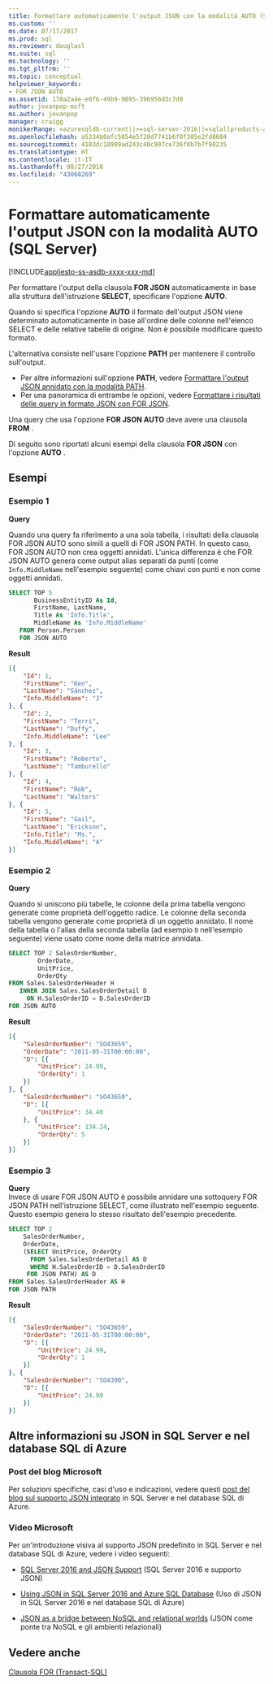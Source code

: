 ```yaml
---
title: Formattare automaticamente l'output JSON con la modalità AUTO (SQL Server) | Microsoft Docs
ms.custom: ''
ms.date: 07/17/2017
ms.prod: sql
ms.reviewer: douglasl
ms.suite: sql
ms.technology: ''
ms.tgt_pltfrm: ''
ms.topic: conceptual
helpviewer_keywords:
- FOR JSON AUTO
ms.assetid: 178a2a4e-e0f6-49b9-9895-396956d3c7d9
author: jovanpop-msft
ms.author: jovanpop
manager: craigg
monikerRange: =azuresqldb-current||>=sql-server-2016||=sqlallproducts-allversions||>=sql-server-linux-2017||=azuresqldb-mi-current
ms.openlocfilehash: a5334b0afc5854e5f20d7741b6f0f305e2fd8684
ms.sourcegitcommit: 4183dc18999ad243c40c907ce736f0b7b7f98235
ms.translationtype: HT
ms.contentlocale: it-IT
ms.lasthandoff: 08/27/2018
ms.locfileid: "43068269"
---
```

# <a name="format-json-output-automatically-with-auto-mode-sql-server"></a>Formattare automaticamente l'output JSON con la modalità AUTO (SQL Server)
[!INCLUDE[appliesto-ss-asdb-xxxx-xxx-md](../../includes/appliesto-ss-asdb-xxxx-xxx-md.md)]

Per formattare l'output della clausola **FOR JSON** automaticamente in base alla struttura dell'istruzione **SELECT**, specificare l'opzione **AUTO**.  
  
Quando si specifica l'opzione **AUTO** il formato dell'output JSON viene determinato automaticamente in base all'ordine delle colonne nell'elenco SELECT e delle relative tabelle di origine. Non è possibile modificare questo formato.
 
L'alternativa consiste nell'usare l'opzione **PATH** per mantenere il controllo sull'output.
-   Per altre informazioni sull'opzione **PATH**, vedere [Formattare l'output JSON annidato con la modalità PATH](../../relational-databases/json/format-nested-json-output-with-path-mode-sql-server.md).
-   Per una panoramica di entrambe le opzioni, vedere [Formattare i risultati delle query in formato JSON con FOR JSON](../../relational-databases/json/format-query-results-as-json-with-for-json-sql-server.md).

Una query che usa l'opzione **FOR JSON AUTO** deve avere una clausola **FROM** .  
  
Di seguito sono riportati alcuni esempi della clausola **FOR JSON** con l'opzione **AUTO** .  
  
## <a name="examples"></a>Esempi

### <a name="example-1"></a>Esempio 1
 **Query**  
  
Quando una query fa riferimento a una sola tabella, i risultati della clausola FOR JSON AUTO sono simili a quelli di FOR JSON PATH. In questo caso, FOR JSON AUTO non crea oggetti annidati. L'unica differenza è che FOR JSON AUTO genera come output alias separati da punti (come `Info.MiddleName` nell'esempio seguente) come chiavi con punti e non come oggetti annidati.  
  
```sql  
SELECT TOP 5   
       BusinessEntityID As Id,  
       FirstName, LastName,  
       Title As 'Info.Title',  
       MiddleName As 'Info.MiddleName'  
   FROM Person.Person  
   FOR JSON AUTO  
```  
  
 **Result**  
  
```json  
[{
    "Id": 1,
    "FirstName": "Ken",
    "LastName": "Sánchez",
    "Info.MiddleName": "J"
}, {
    "Id": 2,
    "FirstName": "Terri",
    "LastName": "Duffy",
    "Info.MiddleName": "Lee"
}, {
    "Id": 3,
    "FirstName": "Roberto",
    "LastName": "Tamburello"
}, {
    "Id": 4,
    "FirstName": "Rob",
    "LastName": "Walters"
}, {
    "Id": 5,
    "FirstName": "Gail",
    "LastName": "Erickson",
    "Info.Title": "Ms.",
    "Info.MiddleName": "A"
}]
```  

### <a name="example-2"></a>Esempio 2

**Query**  
  
Quando si uniscono più tabelle, le colonne della prima tabella vengono generate come proprietà dell'oggetto radice. Le colonne della seconda tabella vengono generate come proprietà di un oggetto annidato. Il nome della tabella o l'alias della seconda tabella (ad esempio `D` nell'esempio seguente) viene usato come nome della matrice annidata.  
  
```sql  
SELECT TOP 2 SalesOrderNumber,  
        OrderDate,  
        UnitPrice,  
        OrderQty  
FROM Sales.SalesOrderHeader H  
   INNER JOIN Sales.SalesOrderDetail D  
     ON H.SalesOrderID = D.SalesOrderID  
FOR JSON AUTO   
```  
  
**Result**  
  
```json  
[{
    "SalesOrderNumber": "SO43659",
    "OrderDate": "2011-05-31T00:00:00",
    "D": [{
        "UnitPrice": 24.99,
        "OrderQty": 1
    }]
}, {
    "SalesOrderNumber": "SO43659",
    "D": [{
        "UnitPrice": 34.40
    }, {
        "UnitPrice": 134.24,
        "OrderQty": 5
    }]
}]
```  

### <a name="example-3"></a>Esempio 3
 
**Query**  
Invece di usare FOR JSON AUTO è possibile annidare una sottoquery FOR JSON PATH nell'istruzione SELECT, come illustrato nell'esempio seguente. Questo esempio genera lo stesso risultato dell'esempio precedente.  
  
```sql  
SELECT TOP 2  
    SalesOrderNumber,  
    OrderDate,  
    (SELECT UnitPrice, OrderQty  
      FROM Sales.SalesOrderDetail AS D  
      WHERE H.SalesOrderID = D.SalesOrderID  
     FOR JSON PATH) AS D  
FROM Sales.SalesOrderHeader AS H  
FOR JSON PATH  
```  
  
**Result**  
  
```json  
[{
    "SalesOrderNumber": "SO43659",
    "OrderDate": "2011-05-31T00:00:00",
    "D": [{
        "UnitPrice": 24.99,
        "OrderQty": 1
    }]
}, {
    "SalesOrderNumber": "SO4390",
    "D": [{
        "UnitPrice": 24.99
    }]
}]
```  

## <a name="learn-more-about-json-in-sql-server-and-azure-sql-database"></a>Altre informazioni su JSON in SQL Server e nel database SQL di Azure  
  
### <a name="microsoft-blog-posts"></a>Post del blog Microsoft  
  
Per soluzioni specifiche, casi d'uso e indicazioni, vedere questi [post del blog sul supporto JSON integrato](http://blogs.msdn.com/b/sqlserverstorageengine/archive/tags/json/) in SQL Server e nel database SQL di Azure.  

### <a name="microsoft-videos"></a>Video Microsoft

Per un'introduzione visiva al supporto JSON predefinito in SQL Server e nel database SQL di Azure, vedere i video seguenti:

-   [SQL Server 2016 and JSON Support](https://channel9.msdn.com/Shows/Data-Exposed/SQL-Server-2016-and-JSON-Support) (SQL Server 2016 e supporto JSON)

-   [Using JSON in SQL Server 2016 and Azure SQL Database](https://channel9.msdn.com/Shows/Data-Exposed/Using-JSON-in-SQL-Server-2016-and-Azure-SQL-Database) (Uso di JSON in SQL Server 2016 e nel database SQL di Azure)

-   [JSON as a bridge between NoSQL and relational worlds](https://channel9.msdn.com/events/DataDriven/SQLServer2016/JSON-as-a-bridge-betwen-NoSQL-and-relational-worlds) (JSON come ponte tra NoSQL e gli ambienti relazionali)

## <a name="see-also"></a>Vedere anche  
 [Clausola FOR &#40;Transact-SQL&#41;](../../t-sql/queries/select-for-clause-transact-sql.md)  
